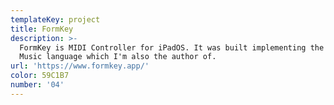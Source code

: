 ```yaml
---
templateKey: project
title: FormKey
description: >-
  FormKey is MIDI Controller for iPadOS. It was built implementing the Form
  Music language which I'm also the author of.
url: 'https://www.formkey.app/'
color: 59C1B7
number: '04'
---
```


